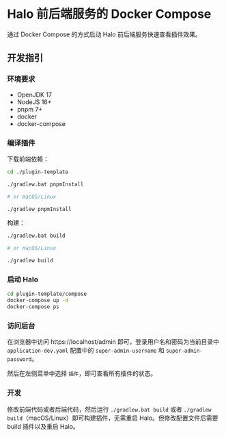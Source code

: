 # Halo 前后端服务的 Docker Compose

通过 Docker Compose 的方式启动 Halo 前后端服务快速查看插件效果。

## 开发指引

### 环境要求

- OpenJDK 17
- NodeJS 16+
- pnpm 7+
- docker
- docker-compose

### 编译插件

下载前端依赖：

```bash
cd ./plugin-template

./gradlew.bat pnpmInstall

# or macOS/Linux

./gradlew pnpmInstall
```

构建：

```bash
./gradlew.bat build

# or macOS/Linux

./gradlew build
```

### 启动 Halo 

```bash
cd plugin-template/compose
docker-compose up -d
docker-compose ps
```

### 访问后台

在浏览器中访问 https://localhost/admin 即可，登录用户名和密码为当前目录中 `application-dev.yaml` 配置中的 `super-admin-username`
和 `super-admin-password`。

然后在左侧菜单中选择 `插件`，即可查看所有插件的状态。

### 开发

修改前端代码或者后端代码，然后运行 `./gradlew.bat build` 或者 `./gradlew build`（macOS/Linux）即可构建插件，无需重启
Halo。但修改配置文件后需要 build 插件以及重启 Halo。
